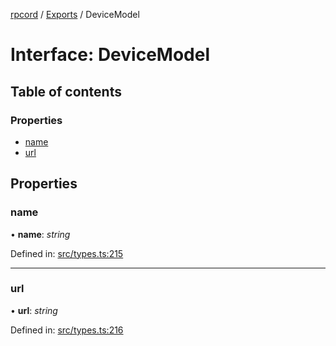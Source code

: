 [rpcord](../README.md) / [Exports](../modules.md) / DeviceModel

# Interface: DeviceModel

## Table of contents

### Properties

- [name](devicemodel.md#name)
- [url](devicemodel.md#url)

## Properties

### name

• **name**: *string*

Defined in: [src/types.ts:215](https://github.com/DjDeveloperr/RPCord/blob/43e46ce/src/types.ts#L215)

___

### url

• **url**: *string*

Defined in: [src/types.ts:216](https://github.com/DjDeveloperr/RPCord/blob/43e46ce/src/types.ts#L216)
